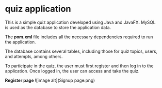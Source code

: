 # quiz application

This is a simple quiz application developed using Java and JavaFX. MySQL is used as the database to store the application data.  

The **pom.xml** file includes all the necessary dependencies required to run the application.  

The database contains several tables, including those for quiz topics, users, and attempts, among others.

To participate in the quiz, the user must first register and then log in to the application. Once logged in, the user can access and take the quiz.

**Register page**
![image alt](Signup page.png)
